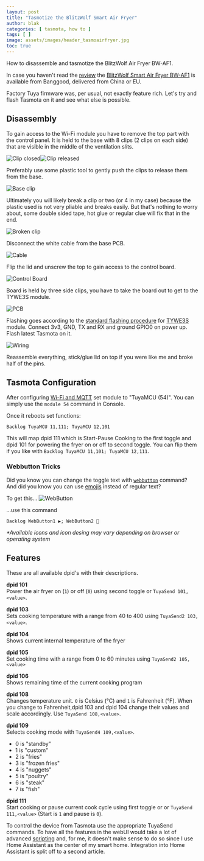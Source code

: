 ```yaml
---
layout: post
title: "Tasmotize the BlitzWolf Smart Air Fryer"
author: blak
categories: [ tasmota, how to ]
tags: [ ]
image: assets/images/header_tasmoairfryer.jpg
toc: true
---
```


How to disassemble and tasmotize the BlitzWolf Air Fryer BW-AF1.

In case you haven't read the [review](2020-09-09-blitzwolf-air-fryer) the [BlitzWolf Smart Air Fryer BW-AF1](https://www.banggood.com/BlitzWolfBW-AF1-Smart-Air-Fryer-with-APP-Control,6L-Large-Capacity,Temperature-Control,Removable-Basket,Smart-Recipe-and-Non-stick-Coating-p-1684285.html?cur_warehouse=CZ&p=CM27171011078201412U&custlinkid=1275037) is available from Banggood, delivered from China or EU. 

Factory Tuya firmware was, per usual, not exactly feature rich. Let's try and flash Tasmota on it and see what else is possible.

## Disassembly

To gain access to the Wi-Fi module you have to remove the top part with the control panel. It is held to the base with 8 clips (2 clips on each side) that are visible in the middle of the ventilation slits. 

![Clip closed](/assets/images/airfryer/singleclip1.jpg)![Clip released](/assets/images/airfryer/singleclip2.jpg)

Preferably use some plastic tool to gently push the clips to release them from the base.

![Base clip](/assets/images/airfryer/clips1.jpg)

Ultimately you will likely break a clip or two (or 4 in my case) because the plastic used is not very pliable and breaks easily. But that's nothing to worry about, some double sided tape, hot glue or regular clue will fix that in the end.

![Broken clip](/assets/images/airfryer/clips4.jpg)

Disconnect the white cable from the base PCB.

![Cable](/assets/images/airfryer/clips3.jpg)

Flip the lid and unscrew the top to gain access to the control board.

![Control Board](/assets/images/airfryer/controlboard.jpg)

Board is held by three side clips, you have to take the board out to get to the TYWE3S module.

![PCB](/assets/images/airfryer/pcb.jpg)

Flashing goes according to the [standard flashing procedure](https://tasmota.github.io/docs/Getting-Started/#hardware-preparation) for [TYWE3S](https://tasmota.github.io/docs/devices/TYWE3S/) module. Connect 3v3, GND, TX and RX and ground GPIO0 on power up. Flash latest Tasmota on it.

![Wiring](/assets/images/airfryer/wiring.jpg)

Reassemble everything, stick/glue lid on top if you were like me and broke half of the pins.

## Tasmota Configuration

After configuring [Wi-Fi and MQTT](https://tasmota.github.io/docs/Getting-Started/#initial-configuration) set module to "TuyaMCU (54)". You can simply use the `module 54`  command in Console. 

Once it reboots set functions:

```console
Backlog TuyaMCU 11,111; TuyaMCU 12,101
```

This will map dpid 111 which is Start-Pause Cooking to the first toggle and dpid 101 for powering the fryer on or off to second toggle. You can flip them if you like with `Backlog TuyaMCU 11,101; TuyaMCU 12,111`.

### Webbutton Tricks
Did you know you can change the toggle text with [`webbutton`](https://tasmota.github.io/docs/Commands/#webbutton) command? And did you know you can use [emojis](https://html-css-js.com/html/character-codes/) instead of regular text?

To get this...
![WebButton](/assets/images/airfryer/webbutton.jpg)

...use this command
```console
Backlog WebButton1 ▶; WebButton2 🔴
```

_*Available icons and icon desing may vary depending on browser or operating system_

## Features
These are all available dpid's with their descriptions.

**dpid 101**     
Power the air fryer on (`1`) or off (`0`) using second toggle or `TuyaSend 101,<value>`.

**dpid 103**     
Sets cooking temperature with a range from 40 to 400 using `TuyaSend2 103,<value>`.

**dpid 104**     
Shows current internal temperature of the fryer

**dpid 105**     
Set cooking time with a range from 0 to 60 minutes using `TuyaSend2 105,<value>`

**dpid 106**     
Shows remaining time of the current cooking program

**dpid 108**      
Changes temperature unit. `0` is Celsius (°C) and `1` is Fahrenheit (°F). When you change to Fahrenheit,dpid 103 and dpid 104 change their values and scale accordingly. Use `TuyaSend 108,<value>`.

**dpid 109**      
Selects cooking mode with `TuyaSend4 109,<value>`.

- 0 is "standby" 
- 1 is "custom" 
- 2 is "fries" 
- 3 is "frozen fries"
- 4 is "nuggets" 
- 5 is "poultry" 
- 6 is "steak" 
- 7 is "fish" 

**dpid 111**     
Start cooking or pause current cook cycle using first toggle or or `TuyaSend 111,<value>` (Start is `1` and pause is `0`).

To control the device from Tasmota use the appropriate TuyaSend commands. To have all the features in the webUI would take a lot of advanced [scripting](https://tasmota.github.io/docs/Scripting-Language/) and, for me, it doesn't make sense to do so since I use Home Assistant as the center of my smart home. Integration into Home Assistant is split off to a second article.